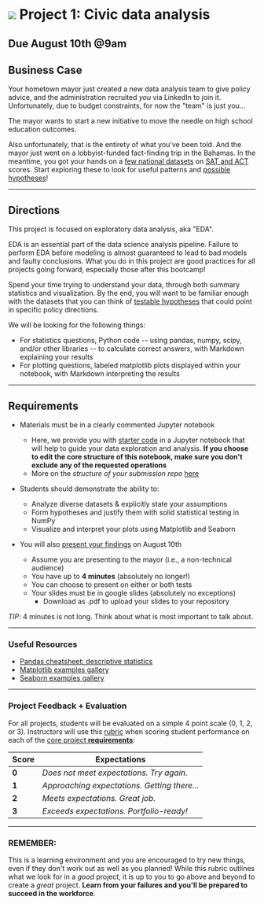 # ![](https://ga-dash.s3.amazonaws.com/production/assets/logo-9f88ae6c9c3871690e33280fcf557f33.png) Project 1: Civic data analysis

## Due August 10th @9am

## Business Case

Your hometown mayor just created a new data analysis team to give policy advice, and the administration recruited _you_ via LinkedIn to join it. Unfortunately, due to budget constraints, for now the "team" is just you...

The mayor wants to start a new initiative to move the needle on high school education outcomes.

Also unfortunately, that is the entirety of what you've been told. And the mayor just went on a lobbyist-funded fact-finding trip in the Bahamas. In the meantime, you got your hands on a [few national datasets][data] on [SAT and ACT][background] scores. Start exploring these to look for useful patterns and [possible hypotheses][ps]!

---

## Directions

This project is focused on exploratory data analysis, aka "EDA". 

EDA is an essential part of the data science analysis pipeline. Failure to perform EDA before modeling is almost guaranteed to lead to bad models and faulty conclusions. What you do in this project are good practices for all projects going forward, especially those after this bootcamp!

Spend your time trying to understand your data, through both summary statistics and visualization. By the end, you will want to be familiar enough with the datasets that you can think of [testable hypotheses][ps] that could point in specific policy directions.

We will be looking for the following things:

- For statistics questions, Python code -- using pandas, numpy, scipy, and/or other libraries -- to calculate correct answers, with Markdown explaining your results
- For plotting questions, labeled matplotlib plots displayed within your notebook, with Markdown interpreting the results

---

## Requirements

- Materials must be in a clearly commented Jupyter notebook
  - Here, we provide you with [starter code](./code/starter-code.ipynb) in a Jupyter notebook that will help to guide your data exploration and analysis. **If you choose to edit the core structure of this notebook, make sure you don't exclude any of the requested operations**
  - More on the *structure of your submission repo* [here][deliverables]
- Students should demonstrate the ability to:

    - Analyze diverse datasets & explicitly state your assumptions
    - Form hypotheses and justify them with solid statistical testing in NumPy
    - Visualize and interpret your plots using Matplotlib and Seaborn

- You will also [present your findings][presentation] on August 10th
    - Assume you are presenting to the mayor (i.e., a non-technical audience)
    - You have up to **4 minutes** (absolutely no longer!)
    - You can choose to present on either or both tests
    - Your slides must be in google slides (absolutely no exceptions)
      - Download as .pdf to upload your slides to your repository

*TIP*: 4 minutes is not long.  Think about what is most important to talk about.  

---

### Useful Resources

- [Pandas cheatsheet: descriptive statistics](https://chrisalbon.com/code/python/data_wrangling/pandas_dataframe_descriptive_stats/)
- [Matplotlib examples gallery](https://matplotlib.org/stable/gallery/index.html)
- [Seaborn examples gallery](http://seaborn.pydata.org/examples/)

---

### Project Feedback + Evaluation

For all projects, students will be evaluated on a simple 4 point scale (0, 1, 2, or 3). Instructors will use this [rubric][rubric] when scoring student performance on each of the [core project **requirements**][rubric]:

 Score | Expectations
 ----- | ------------
 **0** | _Does not meet expectations. Try again._
 **1** | _Approaching expectations. Getting there..._
 **2** | _Meets expectations. Great job._
 **3** | _Exceeds expectations. Portfolio-ready!_

---

### REMEMBER:

This is a learning environment and you are encouraged to try new things, even if they don't work out as well as you planned! While this rubric outlines what we look for in a _good_ project, it is up to you to go above and beyond to create a _great_ project. **Learn from your failures and you'll be prepared to succeed in the workforce**.

[data]: https://git.generalassemb.ly/DSIR-425/project_1/wiki/Data
[deliverables]: https://git.generalassemb.ly/DSIR-425/project_1/wiki/Deliverables
[rubric]: https://git.generalassemb.ly/DSIR-425/project_1/wiki/Rubric
[presentation]: https://git.generalassemb.ly/DSIR-425/project_1/wiki/Presentation
[ps]: https://git.generalassemb.ly/DSIR-425/project_1/wiki/Problem-Statement
[background]: https://git.generalassemb.ly/DSIR-425/project_1/wiki/SAT-ACT-background
